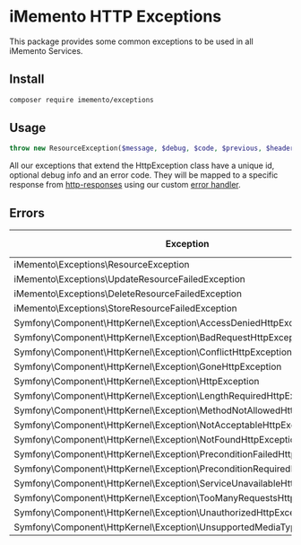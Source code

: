 # iMemento HTTP Exceptions
This package provides some common exceptions to be used in all iMemento Services.

## Install
```bash
composer require imemento/exceptions
```

## Usage
```php
throw new ResourceException($message, $debug, $code, $previous, $headers);
```
All our exceptions that extend the HttpException class have a unique id, optional debug info and an error code. They will be mapped to a specific response from [http-responses](https://gitlab.com/imemento/composer/packages/http-responses) using our custom [error handler](https://gitlab.com/imemento/composer/packages/exceptions-laravel).

## Errors

| Exception  | Status Code  |
|------------|-------------:|
| iMemento\Exceptions\ResourceException                                     |	422 |
| iMemento\Exceptions\UpdateResourceFailedException                         |	422 |
| iMemento\Exceptions\DeleteResourceFailedException                         |	422 |
| iMemento\Exceptions\StoreResourceFailedException                          |	422 |
| Symfony\Component\HttpKernel\Exception\AccessDeniedHttpException          |	403 |
| Symfony\Component\HttpKernel\Exception\BadRequestHttpException            |	400 |
| Symfony\Component\HttpKernel\Exception\ConflictHttpException              |	409 |
| Symfony\Component\HttpKernel\Exception\GoneHttpException                  |	410 |
| Symfony\Component\HttpKernel\Exception\HttpException                      |	500 |
| Symfony\Component\HttpKernel\Exception\LengthRequiredHttpException        |	411 |
| Symfony\Component\HttpKernel\Exception\MethodNotAllowedHttpException      |	405 |
| Symfony\Component\HttpKernel\Exception\NotAcceptableHttpException         |	406 |
| Symfony\Component\HttpKernel\Exception\NotFoundHttpException              |	404 |
| Symfony\Component\HttpKernel\Exception\PreconditionFailedHttpException    |	412 |
| Symfony\Component\HttpKernel\Exception\PreconditionRequiredHttpException  |	428 |
| Symfony\Component\HttpKernel\Exception\ServiceUnavailableHttpException    |	503 |
| Symfony\Component\HttpKernel\Exception\TooManyRequestsHttpException       |	429 |
| Symfony\Component\HttpKernel\Exception\UnauthorizedHttpException          |	401 |
| Symfony\Component\HttpKernel\Exception\UnsupportedMediaTypeHttpException  |	415 |